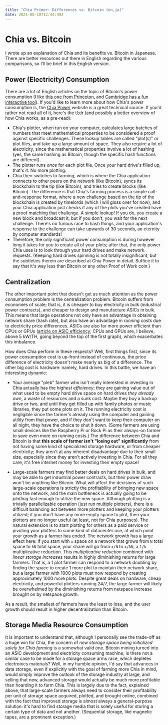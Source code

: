 ```yaml
---
title: "Chia Primer: Differences vs. Bitcoin (en,ja)"
date: 2021-08-10T12:44:49Z
---
```


# Chia vs. Bitcoin

I wrote up an explanation of Chia and its benefits vs. Bitcoin in Japanese. There are better resources out there in English regarding the various comparisons, so I'll be brief in this English version.

## Power (Electricity) Consumption

There are a lot of English articles on the topic of Bitcoin's power consumption (I like [this one from Princeton](https://psci.princeton.edu/tips/2021/2/27/is-cryptomining-harming-the-environment), and [Cambridge has a fun interactive tool](https://cbeci.org/)). If you'd like to learn more about how Chia's power consumption is, the [Chia Power](https://chiapower.org/) website is a great technical source. If you'd rather not read all of it, here's the tl;dr (and possibly a better overview of how Chia works, as a pre-read):

- Chia's plotter, when run on your computer, calculates large batches of numbers that meet mathematical properties to be considered a proof against specific challenges. These lookup tables are called "plot(s)" or plot files, and take up a large amount of space. They also require a lot of electricity, since the mathematical properties involve a lot of hashing (yes, the same hashing as Bitcoin, though the specific hash functions are different).
- The plotter runs *once* for each plot file. Once your hard drive's filled up, that's it. No more plotting.
- Chia then switches to farming, which is where the Chia application connects to other peers on the network (like Bitcoin), syncs its blockchain to the tip (like Bitcoin), and tries to create blocks (like Bitcoin). The difference is that Chia's farming process is a simple call-and-response format, where a new challenge based on the tip of the blockchain is created by timelords (which I will gloss over for now), and your Chia application just checks if any of the plots you've created have a proof matching that challenge. A simple lookup! If you do, you create a new block and broadcast it, but if you don't, you wait for the next challenge. There's no furious race to hash things, and your application's response to the challenge can take upwards of 30 seconds, an eternity by computer standards!
- Therefore, the only significant power consumption is during however long it takes for you to create all of your plots; after that, the only power Chia uses is to look through your hard drives and make network requests. (Keeping hard drives spinning is not totally insignificant, but the subtleties therein are described at Chia Power in detail. Suffice it to say that it's way less than Bitcoin or any other Proof of Work coin.)

## Centralization

The other important point that doesn't get as much attention as the power consumption problem is the centralization problem. Bitcoin suffers from economies of scale; that is, it is cheaper to buy electricity in bulk (industrial power contracts), and cheaper to design and manufacture ASICs in bulk. This means that large operations not only have an advantage in obtaining network share (hash rate), but also have an advantage in *running costs* due to electricity price differences. ASICs are also far more power efficient than CPUs or GPUs ([article on ASIC efficiency](https://blog.bitmex.com/battle-for-asic-supremacy/); CPUs and GPUs are, I believe, above 5 kW/TH, going beyond the top of the first graph), which exacerbates this imbalance.

How does Chia perform in these respects? Well, first things first, since its power consumption cost is up-front instead of continuous, the price difference of electricity doesn't make nearly as big of a difference. The other big cost is hardware: namely, hard drives. In this battle, we have an interesting dynamic:

- Your average "pleb" farmer who isn't really interested in investing in Chia actually has the *highest efficiency*; they are gaining value out of what used to be empty hard drive space on hard drives *they already own*, a waste of resources and a sunk cost. Maybe they buy a backup drive or two, and until they get filled up with family photos or music libraries, they put some plots on it. The running electricity cost is negligible since the farmer's already using the computer and gaining utility from that power, and if they don't want to keep their computer on all night, they have the choice to shut it down. (Some farmers are using small devices like the Raspberry Pi or Rock Pi as their always-on farmer to save even more on running costs.) The difference between Chia and Bitcoin is that **this scale of farmer isn't "losing out" significantly** from not having some kind of specialized storage hardware, or from cheaper electricity; they aren't at any inherent disadvantage due to their small size, especially since they aren't actively investing in Chia. For all they care, it's free internet money for investing their empty space!

- Large-scale farmers may find better deals on hard drives in bulk, and may be able to get industrial power contracts, but their power draw won't be anything like Bitcoin. What will affect the decisions of such large-scale operations is strictly the profitability of bringing new space onto the network, and the main bottleneck is actually going to be *plotting* fast enough to utilize the new space. Although plotting is a trivially parallelizable operation (just run multiple plotters), there is a difficult balancing act between more plotters and keeping your plotters utilized; if you don't have any more empty space to plot, then your plotters are no longer useful (at least, not for Chia purposes). The natural extension is to start plotting for others as a paid service or pivoting your plotters to some kind of datacenter use, at which point your growth as a farmer has ended. The network growth has a large effect here: if you start with `x` space on a network that grows from `N` total space to `kN` total space, your share will go from `x/N` to `x/kN`, a `1/k` multiplicative reduction. This *multiplicative reduction* combined with *linear storage increases* results in highly diminishing returns for large farmers. That is, a 1 plot farmer can respond to a network doubling by finding the space to create 1 more plot to maintain their network share, but a large farmer with 1000 plots must now respond by creating approximately 1000 more plots. Despite great deals on hardware, cheap electricity, and powerful plotters running 24/7, the large farmer will likely be overwhelmed by the diminishing returns from netspace increase brought on by netspace growth.

As a result, the smallest of farmers have the least to lose, and the user growth should result in higher decentralization than Bitcoin.

## Storage Media Resource Consumption

It is important to understand that, although I personally see the trade-off as a huge win for Chia, the concern of *new storage space being initialized solely for Chia farming* is a somewhat valid one. Bitcoin mining turned into an ASIC development and electricity consuming machine; is there not a similar case to be made for a storage space arms race, which depletes electronics materials? Well, in my humble opinion, I'd say that advances in data storage, even if explicitly with the goal of farming more Chia in mind, would simply improve the outlook of the storage industry at large, and selling that new, advanced storage would actually be much more profitable than hoarding it to farm Chia. This is largely due to the fact, explained above, that large-scale farmers always need to consider their profitability per unit of storage space acquired, plotted, and brought online, combined with the fact that improved storage is almost always a general-purpose solution: it's hard to find storage media that is solely useful for storing a certain type of data and not another. (Sequential storage, like magnetic tapes, are a prominent exception.)
